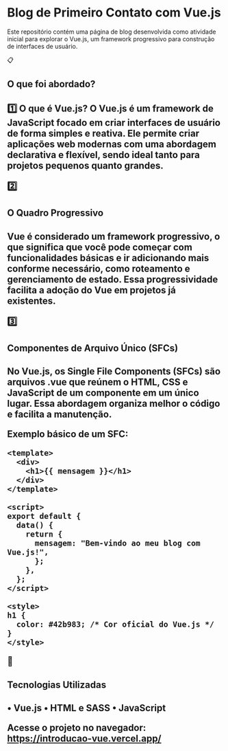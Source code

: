<h1>Blog de Primeiro Contato com Vue.js</h1>
Este repositório contém uma página de blog desenvolvida como atividade inicial para explorar o Vue.js, um framework progressivo para construção de interfaces de usuário.

📋 <h2>O que foi abordado?<h2/>
1️⃣ O que é Vue.js?
O Vue.js é um framework de JavaScript focado em criar interfaces de usuário de forma simples e reativa. Ele permite criar aplicações web modernas com uma abordagem declarativa e flexível, sendo ideal tanto para projetos pequenos quanto grandes.

2️⃣ <h2>O Quadro Progressivo<h2/>
Vue é considerado um framework progressivo, o que significa que você pode começar com funcionalidades básicas e ir adicionando mais conforme necessário, como roteamento e gerenciamento de estado. Essa progressividade facilita a adoção do Vue em projetos já existentes.

3️⃣ <h2>Componentes de Arquivo Único (SFCs)<h2/>
No Vue.js, os Single File Components (SFCs) são arquivos .vue que reúnem o HTML, CSS e JavaScript de um componente em um único lugar. Essa abordagem organiza melhor o código e facilita a manutenção.

Exemplo básico de um SFC:

```
<template>
  <div>
    <h1>{{ mensagem }}</h1>
  </div>
</template>

<script>
export default {
  data() {
    return {
      mensagem: "Bem-vindo ao meu blog com Vue.js!",
      };
    },
  };
</script>

<style>
h1 {
  color: #42b983; /* Cor oficial do Vue.js */
}
</style>

```

🚀 <h2>Tecnologias Utilizadas<h2/>
• Vue.js
• HTML e SASS
• JavaScript

Acesse o projeto no navegador:
https://introducao-vue.vercel.app/
